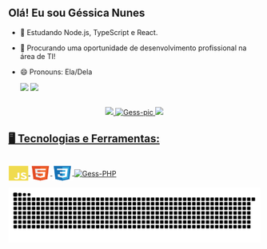 <h2> Olá! Eu sou Géssica Nunes </h2>

- 🌱 Estudando Node.js, TypeScript e React.
- 👯 Procurando uma oportunidade de desenvolvimento profissional na área de TI!
- 😄 Pronouns: Ela/Dela 

   <div>
   <a href = "mailto:gsscnns@gmail.com"><img src="https://img.shields.io/badge/-Gmail-%23333?style=for-the-badge&logo=gmail&logoColor=white" target="_blank"></a>
   <a href="https://www.linkedin.com/in/g%C3%A9ssica-nunes-542116180/" target="_blank"><img src="https://img.shields.io/badge/-LinkedIn-%230077B5?style=for-the-badge&logo=linkedin&logoColor=white" target="_blank"></a> 
   </div> 
##

<div align="center">
  <a href="https://beacouns.ai/geskness">
  <img height="180em" src="https://github-readme-stats.vercel.app/api?username=gessicanunes&show_icons=true&theme=cobalt&include_all_commits=true&count_private=true"/>
  <img alt="Gess-pic" height="176"  width="232" src="https://i.pinimg.com/564x/28/63/07/286307ba139495181c1dcb11c947b0b8.jpg" /> 
  <img height="180em" src="https://github-readme-stats.vercel.app/api/top-langs/?username=gessicanunes&layout=compact&langs_count=7&theme=cobalt"/>
</div>
  

 <h2>🖥  Tecnologias e Ferramentas: </h2>

<div style="display: inline_block"><br>
  <img align="center" alt="Gess-Js" height="30" width="40" src="https://raw.githubusercontent.com/devicons/devicon/master/icons/javascript/javascript-plain.svg"/>
  <img align="center" alt="Gess-HTML" height="30" width="40" src="https://raw.githubusercontent.com/devicons/devicon/master/icons/html5/html5-original.svg"/>
  <img align="center" alt="Gess-CSS" height="30" width="40" src="https://raw.githubusercontent.com/devicons/devicon/master/icons/css3/css3-original.svg"/>
  <img align="center" alt="Gess-PHP" height="50" width="60" src="https://cdn.jsdelivr.net/gh/devicons/devicon/icons/php/php-original.svg" />
</div>

![Snake animation](https://github.com/geskness/geskness/blob/output/github-contribution-grid-snake.svg)
  

  
